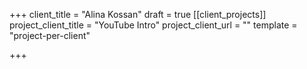 +++
client_title = "Alina Kossan"
draft = true
[[client_projects]]
project_client_title = "YouTube Intro"
project_client_url = ""
template = "project-per-client"

+++
